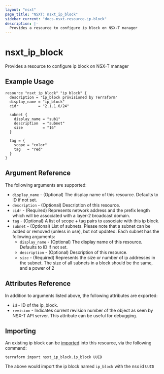 ```yaml
---
layout: "nsxt"
page_title: "NSXT: nsxt_ip_block"
sidebar_current: "docs-nsxt-resource-ip-block"
description: |-
  Provides a resource to configure ip block on NSX-T manager
---
```


# nsxt_ip_block

Provides a resource to configure ip block on NSX-T manager

## Example Usage

```hcl
resource "nsxt_ip_block" "ip_block" {
  description = "ip_block provisioned by Terraform"
  display_name = "ip_block"
  cidr         = "2.1.1.0/24"

  subnet {
    display_name = "sub1"
    description  = "subnet"
    size         = "16"
  }

  tag = {
    scope = "color"
    tag   = "red"
  }
}
```

## Argument Reference

The following arguments are supported:

* `display_name` - (Optional) The display name of this resource. Defaults to ID if not set.
* `description` - (Optional) Description of this resource.
* `cidr` - (Required) Represents network address and the prefix length which will be associated with a layer-2 broadcast domain.
* `tag` - (Optional) A list of scope + tag pairs to associate with this ip block.
* `subnet` - (Optional) List of subnets. Please note that a subnet can be added or removed (unless in use), but not updated. Each subnet has the following arguments:
  * `display_name` - (Optional) The display name of this resource. Defaults to ID if not set.
  * `description` - (Optional) Description of this resource.
  * `size` - (Required) Represents the size or number of ip addresses in the subnet. The size of all subnets in a block should be the same, and a power of 2

## Attributes Reference

In addition to arguments listed above, the following attributes are exported:

* `id` - ID of the ip_block.
* `revision` - Indicates current revision number of the object as seen by NSX-T API server. This attribute can be useful for debugging.


## Importing

An existing ip block can be [imported][docs-import] into this resource, via the following command:

[docs-import]: /docs/import/index.html

```
terraform import nsxt_ip_block.ip_block UUID
```

The above would import the ip block named `ip_block` with the nsx id `UUID`

